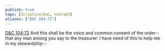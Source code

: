 ```yaml
---
publish: true
tags: [Scripture/DaC, noGraph]
aliases: ["D&C 104:72"]
---
```

[D&C 104:72](https://churchofjesuschrist.org/study/scriptures/dc-testament/dc/104?lang=eng&id=p72#p72) And this shall be the voice and common consent of the order--that any man among you say to the treasurer: I have need of this to help me in my stewardship--
